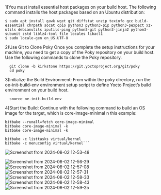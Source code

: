 1)You must install essential host packages on your build host. The following command installs the host packages based on an Ubuntu distribution:
```
$ sudo apt install gawk wget git diffstat unzip texinfo gcc build-essential chrpath socat cpio python3 python3-pip python3-pexpect xz-utils debianutils iputils-ping python3-git python3-jinja2 python3-subunit zstd liblz4-tool file locales libacl1
$ sudo locale-gen en_US.UTF-8
```
2)Use Git to Clone Poky
Once you complete the setup instructions for your machine, you need to get a copy of the Poky repository on your build host. Use the following commands to clone the Poky repository.
```
  git clone -b kirkstone https://git.yoctoproject.org/git/poky
  cd poky
```
3)Initialize the Build Environment: From within the poky directory, run the oe-init-build-env environment setup script to define Yocto Project’s build environment on your build host.
```
  source oe-init-build-env 
```
4)Start the Build: Continue with the following command to build an OS image for the target, which is core-image-minimal n this example:

    bitbake --runall=fetch core-image-minimal
    bitbake core-image-minimal -k
    bitbake core-image-minimal -k

    bitbake -c listtasks virtual/kernel
    bitbake -c menuconfig virtual/kernel```

![Screenshot from 2024-08-02 12-53-48](https://github.com/user-attachments/assets/0e1dc245-7042-4b31-83c3-88b569644387)

![Screenshot from 2024-08-02 12-56-29](https://github.com/user-attachments/assets/0323f5b5-1d57-4d48-aa76-38f6dd66491c)
![Screenshot from 2024-08-02 12-57-08](https://github.com/user-attachments/assets/0b20dc12-7fc4-4c9d-92bf-a9724e51a8c9)
![Screenshot from 2024-08-02 12-57-31](https://github.com/user-attachments/assets/41709feb-d5f0-43be-9255-f92876b37bdc)
![Screenshot from 2024-08-02 12-58-33](https://github.com/user-attachments/assets/94660f3a-64a8-4714-abab-01aeb9f55a34)
![Screenshot from 2024-08-02 12-58-43](https://github.com/user-attachments/assets/99d92780-11db-4e9b-807f-e6a1270a4b22)
![Screenshot from 2024-08-02 12-59-25](https://github.com/user-attachments/assets/77f012db-50b4-45d7-a26f-6e1ba09c3658)
